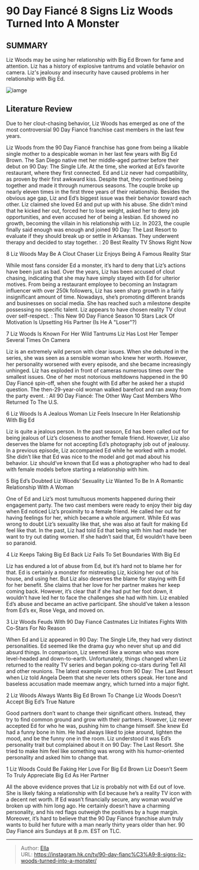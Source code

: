 # 90 Day Fiancé 8 Signs Liz Woods Turned Into A Monster


## SUMMARY 


 Liz Woods may be using her relationship with Big Ed Brown for fame and attention. 
 Liz has a history of explosive tantrums and volatile behavior on camera. 
 Liz&#39;s jealousy and insecurity have caused problems in her relationship with Big Ed. 

![iamge](https://static1.srcdn.com/wordpress/wp-content/uploads/2023/12/liz-woods-from-90-day-fiance-with-monster-background.jpg)

## Literature Review
Due to her clout-chasing behavior, Liz Woods has emerged as one of the most controversial 90 Day Fiancé franchise cast members in the last few years.




Liz Woods from the 90 Day Fiancé franchise has gone from being a likable single mother to a despicable woman in her last few years with Big Ed Brown. The San Diego native met her middle-aged partner before their debut on 90 Day: The Single Life. At the time, she worked at Ed’s favorite restaurant, where they first connected. Ed and Liz never had compatibility, as proven by their first awkward kiss. Despite that, they continued being together and made it through numerous seasons. The couple broke up nearly eleven times in the first three years of their relationship.
Besides the obvious age gap, Liz and Ed’s biggest issue was their behavior toward each other. Liz claimed she loved Ed and put up with his abuse. She didn’t mind that he kicked her out, forced her to lose weight, asked her to deny job opportunities, and even accused her of being a lesbian. Ed showed no growth, becoming the villain in his relationship with Liz. In 2023, the couple finally said enough was enough and joined 90 Day: The Last Resort to evaluate if they should break up or settle in Arkansas. They underwent therapy and decided to stay together.
 : 20 Best Reality TV Shows Right Now









 








 8  Liz Woods May Be A Clout Chaser 
Liz Enjoys Being A Famous Reality Star


While most fans consider Ed a monster, it’s hard to deny that Liz’s actions have been just as bad. Over the years, Liz has been accused of clout chasing, indicating that she may have simply stayed with Ed for ulterior motives. From being a restaurant employee to becoming an Instagram influencer with over 250k followers, Liz has seen sharp growth in a fairly insignificant amount of time. Nowadays, she’s promoting different brands and businesses on social media. She has reached such a milestone despite possessing no specific talent. Liz appears to have chosen reality TV clout over self-respect.
 : This New 90 Day Fiancé Season 10 Stars Lack Of Motivation Is Upsetting His Partner (Is He A &#34;Loser&#34;?)





 7  Liz Woods Is Known For Her Wild Tantrums 
Liz Has Lost Her Temper Several Times On Camera


Liz is an extremely wild person with clear issues. When she debuted in the series, she was seen as a sensible woman who knew her worth. However, her personality worsened with every episode, and she became increasingly unhinged. Liz has exploded in front of cameras numerous times over the smallest issues. One of her most notorious meltdowns happened in the 90 Day Fiancé spin-off, when she fought with Ed after he asked her a stupid question. The then-29-year-old woman walked barefoot and ran away from the party event.
 : All 90 Day Fiancé: The Other Way Cast Members Who Returned To The U.S.





 6  Liz Woods Is A Jealous Woman 
Liz Feels Insecure In Her Relationship With Big Ed


 







Liz is quite a jealous person. In the past season, Ed has been called out for being jealous of Liz’s closeness to another female friend. However, Liz also deserves the blame for not accepting Ed’s photography job out of jealousy. In a previous episode, Liz accompanied Ed while he worked with a model. She didn’t like that Ed was nice to the model and got mad about his behavior. Liz should’ve known that Ed was a photographer who had to deal with female models before starting a relationship with him.





 5  Big Ed’s Doubted Liz Woods’ Sexuality 
Liz Wanted To Be In A Romantic Relationship With A Woman


 







One of Ed and Liz’s most tumultuous moments happened during their engagement party. The two cast members were ready to enjoy their big day when Ed noticed Liz’s proximity to a female friend. He called her out for having feelings for her, which became a whole argument. While Ed was wrong to doubt Liz’s sexuality like that, she was also at fault for making Ed feel like that. In the past, Liz had told Ed that being with him had made her want to try out dating women. If she hadn’t said that, Ed wouldn’t have been so paranoid.





 4  Liz Keeps Taking Big Ed Back 
Liz Fails To Set Boundaries With Big Ed
        

Liz has endured a lot of abuse from Ed, but it’s hard not to blame her for that. Ed is certainly a monster for mistreating Liz, kicking her out of his house, and using her. But Liz also deserves the blame for staying with Ed for her benefit. She claims that her love for her partner makes her keep coming back. However, it’s clear that if she had put her foot down, it wouldn’t have led her to face the challenges she had with him. Liz enabled Ed’s abuse and became an active participant. She should’ve taken a lesson from Ed’s ex, Rose Vega, and moved on.





 3  Liz Woods Feuds With 90 Day Fiancé Castmates 
Liz Initiates Fights With Co-Stars For No Reason
        


        


        


        


        




 







When Ed and Liz appeared in 90 Day: The Single Life, they had very distinct personalities. Ed seemed like the drama guy who never shut up and did absurd things. In comparison, Liz seemed like a woman who was more level-headed and down-to-earth. Unfortunately, things changed when Liz returned to the reality TV series and began poking co-stars during Tell All and other reunions. The latest example comes from 90 Day: The Last Resort when Liz told Angela Deem that she never lets others speak. Her tone and baseless accusation made meemaw angry, which turned into a major fight.





 2  Liz Woods Always Wants Big Ed Brown To Change 
Liz Woods Doesn’t Accept Big Ed’s True Nature
        

Good partners don’t want to change their significant others. Instead, they try to find common ground and grow with their partners. However, Liz never accepted Ed for who he was, pushing him to change himself. She knew Ed had a funny bone in him. He had always liked to joke around, lighten the mood, and be the funny one in the room. Liz understood it was Ed’s personality trait but complained about it on 90 Day: The Last Resort. She tried to make him feel like something was wrong with his humor-oriented personality and asked him to change that.





 1  Liz Woods Could Be Faking Her Love For Big Ed Brown 
Liz Doesn’t Seem To Truly Appreciate Big Ed As Her Partner
        

All the above evidence proves that Liz is probably not with Ed out of love. She is likely faking a relationship with Ed because he’s a reality TV icon with a decent net worth. If Ed wasn’t financially secure, any woman would’ve broken up with him long ago. He certainly doesn’t have a charming personality, and his red flags outweigh the positives by a huge margin. Moreover, it’s hard to believe that the 90 Day Fiancé franchise alum truly wants to build her future with a man nearly thirty years older than her.
90 Day Fiancé airs Sundays at 8 p.m. EST on TLC. 



---

> Author: [Ella](https://instagram.hk.cn/)  
> URL: https://instagram.hk.cn/tv/90-day-fianc%C3%A9-8-signs-liz-woods-turned-into-a-monster/  

